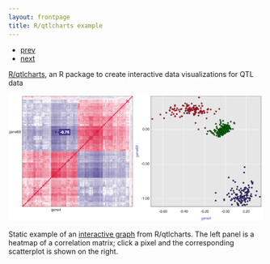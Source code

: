 ```yaml
---
layout: frontpage
title: R/qtlcharts example
---
```


<div class="navbar">
  <div class="navbar-inner">
      <ul class="nav">
          <li><a href="rqtlexper_fig1.html">prev</a></li>
          <li><a href="rqtlexper_fig2.html">next</a></li>
      </ul>
  </div>
</div>

[R/qtlcharts](http://kbroman.org/qtlcharts), an R package to create
interactive data visualizations for QTL data

[![R/qtlcharts example](../../assets/bigpubpics/iplotCorr.png)](http://kbroman.org/qtlcharts/example/iplotCorr.html)

Static example of an [interactive graph](http://kbroman.org/qtlcharts/example/iplotCorr.html)
from R/qtlcharts. The left panel is a heatmap of a correlation
matrix; click a pixel and the corresponding scatterplot is shown on
the right.
